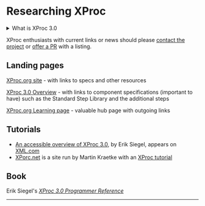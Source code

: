 # Researching XProc

<details><summary>What is XProc 3.0</summary>

[XProc 3.0][xproc] is an information processing and pipelining stack based on (W3C Recommendation) XDM [XQuery and XPath Data Model 3.1][xdm3], a technology published and supported by its developer, customer and user community. The problems addressed by XProc  &mdash; the configuration, management and execution of complex, composable information processing subsystems (*pipelines* in XProc)  &mdash; are at the center of any XML system, yet they are commonly dealt with &mdash; or worked around &mdash; by painful means and methods including carefully engineered and customized build utilities (Apache Ant or GNU `make`), scripts (`bash` and other), execution environments (web processing stacks), IDE workflows and proprietary solutions &mdash; almost inevitably platform-dependent, if only because a single link with a dependency brings that dependency to every chain that includes it.

This has hindered the propagation of XML-based technology despite its demonstrated generality, usefuless and power, because wherever it is painful and awkward to integrate, its strengths and virtues are obscured or (worse) obstructed and left unexplored.

As a standard supporting a common semantics across implementations &mdash; itself proof-tested by a history of earlier work &mdash; [XProc 3.0][xproc] promises greater adaptability, accessibility, and scalability than prior solutions to the problem of pipeline orchestration.

[XProc 1.0][xproc1] was published as a [W3C Recommendation](http://www.w3.org/2005/10/Process-20051014/tr.html#rec-publication) in 2010. In addition to integrating the latest XSLT and XQuery technologies such as [XSLT 3.0][xslt3], [XProc 3.0][xproc-specs] (finalized 2022) represents a significant advance over XProc 1.0, being

- More streamlined and easier to learn and use
- Open to any format or data notation, including JSON and plain-text-based formats (e.g. CSV, TSV etc.), in addition to XML\*

Both of these are important for OSCAL, which comes in both XML and JSON and whose users vary from the highly technical, to the bare beginner (in data formats, in OSCAL or both).

\* Especially when combined with [Invisible XML](https://invisiblexml.org).

</details>

XProc enthusiasts with current links or news should please [contact the project][repo-issues] or [offer a PR](/edit/main/researching-xproc.md) with a listing.

## Landing pages

[XProc.org site](https://xproc.org/) - with links to specs and other resources

[XProc 3.0 Overview](https://spec.xproc.org/master/head/) - with links to component specifications (important to have) such as the Standard Step Library and the additional steps

[XProc.org Learning page](https://xproc.org/learning.html) - valuable hub page with outgoing links

## Tutorials

- [An accessible overview of XProc 3.0](https://www.xml.com/articles/2019/11/05/introduction-xproc-30/), by Erik Siegel, appears on [XML.com](https://www.xml.com/)
- [XPorc.net](xporc.net) is a site run by Martin Kraetke with an [XProc tutorial](https://xporc.net/xproc-tutorial)

## Book

Erik Siegel's [*XProc 3.0 Programmer Reference*](https://xmlpress.net/publications/xproc-3-0/)

---

<!-- links -->

[repo-issues]: https://github.com/usnistgov/oscal-xproc3/issues

[xdm3]: https://www.w3.org/TR/xpath-datamodel/
[xslt3]: https://www.w3.org/TR/xslt-30/
[xproc]: https://xproc.org/
[xproc-specs]: https://xproc.org/specifications.html
[xproc1]: https://xproc.org/
[xproc1-site]: https://archive.xproc.org/
[ixml]: https://invisiblexml.org

